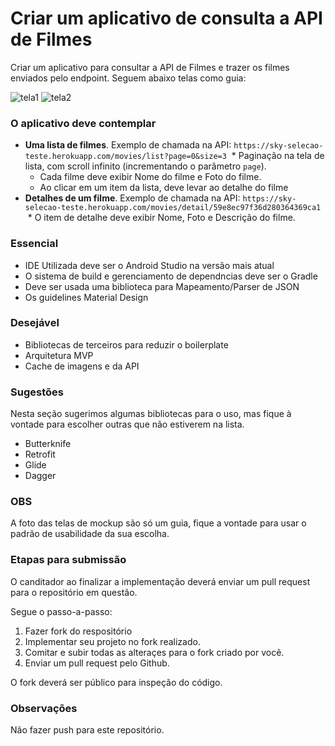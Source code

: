 # Criar um aplicativo de consulta a API de Filmes #

Criar um aplicativo para consultar a API de Filmes e trazer os filmes enviados pelo endpoint. Seguem abaixo telas como guia:

![tela1](https://user-images.githubusercontent.com/7905193/33221593-75c45b4e-d12f-11e7-833c-cc4acbd5ef0e.png)
![tela2](https://user-images.githubusercontent.com/7905193/33221600-85b668ee-d12f-11e7-95fa-8f66bd47f6ab.png)

### **O aplicativo deve contemplar** ###

- __Uma lista de filmes__. Exemplo de chamada na API: `https://sky-selecao-teste.herokuapp.com/movies/list?page=0&size=3`
  * Paginação na tela de lista, com scroll infinito (incrementando o parâmetro `page`).
  * Cada filme deve exibir Nome do filme e Foto do filme.
  * Ao clicar em um item da lista, deve levar ao detalhe do filme
- __Detalhes de um filme__. Exemplo de chamada na API: `https://sky-selecao-teste.herokuapp.com/movies/detail/59e8ec97f36d280364369ca1`
  * O item de detalhe deve exibir Nome, Foto e Descrição do filme.

### **Essencial** ##
* IDE Utilizada deve ser o Android Studio na versão mais atual
* O sistema de build e gerenciamento de dependncias deve ser o Gradle
* Deve ser usada uma biblioteca para Mapeamento/Parser de JSON
* Os guidelines Material Design

### **Desejável** ###

* Bibliotecas de terceiros para reduzir o boilerplate
* Arquitetura MVP
* Cache de imagens e da API

### **Sugestões** ###

Nesta seção sugerimos algumas bibliotecas para o uso, mas fique à vontade para escolher outras que não estiverem na lista.

* Butterknife
* Retrofit
* Glide
* Dagger

### **OBS** ###

A foto das telas de mockup são só um guia, fique a vontade para usar o padrão de usabilidade da sua escolha.

### **Etapas para submissão** ###

O canditador ao finalizar a implementação deverá enviar um pull request para o repositório em questão.

Segue o passo-a-passo:

1. Fazer fork do respositório
2. Implementar seu projeto no fork realizado.
3. Comitar e subir todas as alteraçes para o fork criado por você.
4. Enviar um pull request pelo Github.

O fork deverá ser público para inspeção do código.

### **Observações** ###

Não fazer push para este repositório.
